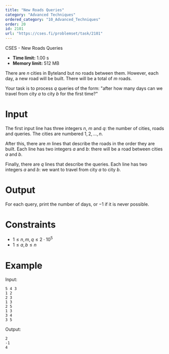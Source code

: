 ```yaml
---
title: "New Roads Queries"
category: "Advanced Techniques"
ordered_category: "10_Advanced_Techniques"
order: 20
id: 2101
url: "https://cses.fi/problemset/task/2101"
---
```


CSES - New Roads Queries

  * **Time limit:** 1.00 s
  * **Memory limit:** 512 MB

There are $n$ cities in Byteland but no roads between them. However, each day,
a new road will be built. There will be a total of $m$ roads.

Your task is to process $q$ queries of the form: "after how many days can we
travel from city $a$ to city $b$ for the first time?"

# Input

The first input line has three integers $n$, $m$ and $q$: the number of
cities, roads and queries. The cities are numbered $1,2,\dots,n$.

After this, there are $m$ lines that describe the roads in the order they are
built. Each line has two integers $a$ and $b$: there will be a road between
cities $a$ and $b$.

Finally, there are $q$ lines that describe the queries. Each line has two
integers $a$ and $b$: we want to travel from city $a$ to city $b$.

# Output

For each query, print the number of days, or $-1$ if it is never possible.

# Constraints

  * $1 \le n, m, q \le 2 \cdot 10^5$
  * $1 \le a,b \le n$

# Example

Input:

    
    
    5 4 3
    1 2
    2 3
    1 3
    2 5
    1 3
    3 4
    3 5
    

Output:

    
    
    2
    -1
    4
    

